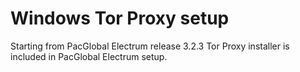 # Windows Tor Proxy setup

Starting from PacGlobal Electrum release 3.2.3 Tor Proxy installer
is included in PacGlobal Electrum setup.
